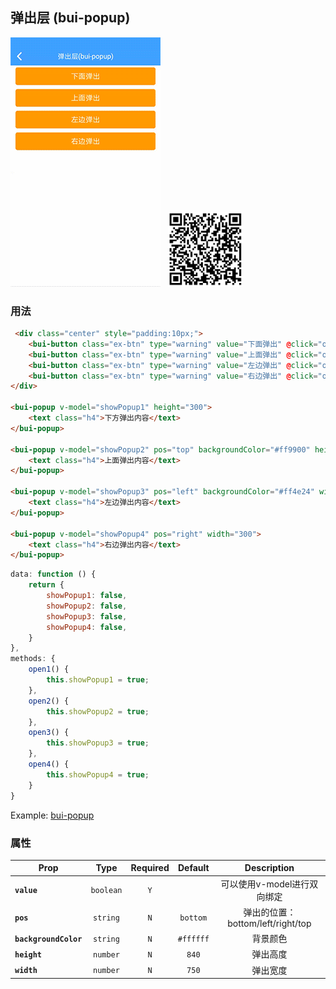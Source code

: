 ## 弹出层 (bui-popup)

![](../assets/gif/popup.gif)&nbsp;&nbsp;&nbsp;<img src="../assets/qrcode/popup.png" alt="" width="120px">

### 用法

```html
 <div class="center" style="padding:10px;">
    <bui-button class="ex-btn" type="warning" value="下面弹出" @click="open1()"></bui-button>
    <bui-button class="ex-btn" type="warning" value="上面弹出" @click="open2()"></bui-button>
    <bui-button class="ex-btn" type="warning" value="左边弹出" @click="open3()"></bui-button>
    <bui-button class="ex-btn" type="warning" value="右边弹出" @click="open4()"></bui-button>
</div>

<bui-popup v-model="showPopup1" height="300">
    <text class="h4">下方弹出内容</text>
</bui-popup>

<bui-popup v-model="showPopup2" pos="top" backgroundColor="#ff9900" height="300">
    <text class="h4">上面弹出内容</text>
</bui-popup>

<bui-popup v-model="showPopup3" pos="left" backgroundColor="#ff4e24" width="300">
    <text class="h4">左边弹出内容</text>
</bui-popup>

<bui-popup v-model="showPopup4" pos="right" width="300">
    <text class="h4">右边弹出内容</text>
</bui-popup>
```

```javascript
data: function () {
    return {
        showPopup1: false,
        showPopup2: false,
        showPopup3: false,
        showPopup4: false,
    }
},
methods: {
    open1() {
        this.showPopup1 = true;
    },
    open2() {
        this.showPopup2 = true;
    },
    open3() {
        this.showPopup3 = true;
    },
    open4() {
        this.showPopup4 = true;
    }
}

```
Example: [bui-popup](https://github.com/bingo-oss/bui-weex-sample/blob/master/src/views/example/popup-demo.vue)

### 属性

| Prop | Type | Required | Default | Description |
| ---- |:----:|:---:|:-------:| :----------:|
| **`value`** | `boolean` | `Y` |  | 可以使用v-model进行双向绑定 |
| **`pos`** | `string` | `N` | `bottom` | 弹出的位置：bottom/left/right/top |
| **`backgroundColor`** | `string` | `N` | `#ffffff` | 背景颜色 |
| **`height`** | `number` | `N` | `840` | 弹出高度 |
| **`width`** | `number` | `N` | `750` | 弹出宽度|
